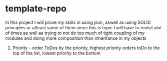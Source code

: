 # template-repo
In this project I will prove my skills in using json, aswell as using SOLID principles or atleast some of them since this is topic I will have to revisit alot of times as well as trying to not do too much of tight coupling of my modules and doing more composition than inheritance in my objects

1. Priority - order ToDos by the priority, highest priority orders toDo to the top of the list, lowest priority to the bottom